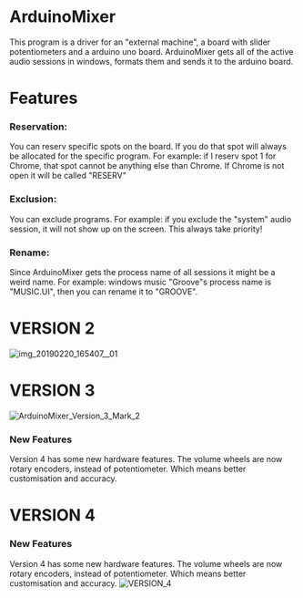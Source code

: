 # ArduinoMixer
This program is a driver for an "external machine", a board with slider potentiometers and a arduino uno board.
ArduinoMixer gets all of the active audio sessions in windows, formats them and sends it to the arduino board.

# Features
### Reservation:
You can reserv specific spots on the board.
If you do that spot will always be allocated for the specific program.
For example: if I reserv spot 1 for Chrome, that spot cannot be anything else than Chrome. 
If Chrome is not open it will be called "RESERV"

### Exclusion:
You can exclude programs.
For example: if you exclude the "system" audio session, it will not show up on the screen.
This always take priority!

### Rename:
Since ArduinoMixer gets the process name of all sessions it might be a weird name.
For example: windows music "Groove"s process name is "MUSIC.UI", then you can rename it to "GROOVE". 

# VERSION 2
![img_20190220_165407__01](https://user-images.githubusercontent.com/17643866/53105077-c3220600-3530-11e9-8349-2fe2258260be.jpg)

# VERSION 3
![ArduinoMixer_Version_3_Mark_2](https://user-images.githubusercontent.com/17643866/59508867-ab8bd600-8eaf-11e9-8e17-ca0de0841388.PNG)

### New Features
Version 4 has some new hardware features. The volume wheels are now rotary encoders, instead of potentiometer. Which means better customisation and accuracy.

# VERSION 4
### New Features
Version 4 has some new hardware features. The volume wheels are now rotary encoders, instead of potentiometer. Which means better customisation and accuracy.
![VERSION_4](https://user-images.githubusercontent.com/17643866/71835870-fcb12080-30b2-11ea-8ef5-4903f7dcfa72.JPG)
